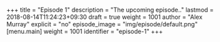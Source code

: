 +++
title = "Episode 1"
description = "The upcoming episode.."
lastmod = 2018-08-14T11:24:23+09:30
draft = true
weight = 1001
author = "Alex Murray"
explicit = "no"
episode_image = "img/episode/default.png"
[menu.main]
  weight = 1001
  identifier = "episode-1"
+++

